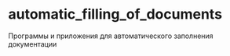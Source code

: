 # automatic_filling_of_documents
Программы и приложения для автоматического заполнения документации
